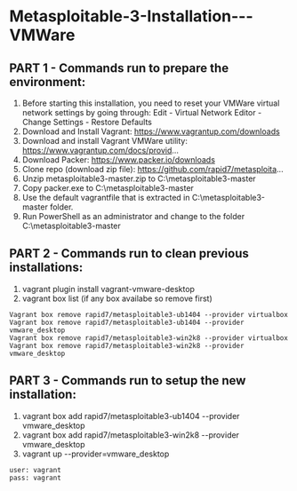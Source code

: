 # Metasploitable-3-Installation---VMWare

## PART 1 - Commands run to prepare the environment:
1. Before starting this installation, you need to reset your VMWare virtual network settings by going through: Edit - Virtual Network Editor - Change Settings - Restore Defaults
2. Download and Install Vagrant: https://www.vagrantup.com/downloads
3. Download and install Vagrant VMWare utility: https://www.vagrantup.com/docs/provid...
4. Download Packer: https://www.packer.io/downloads
5. Clone repo (download zip file): https://github.com/rapid7/metasploita...
6. Unzip metasploitable3-master.zip to C:\metasploitable3-master
7. Copy packer.exe to C:\metasploitable3-master
8. Use the default vagrantfile that is extracted in C:\metasploitable3-master folder.
9. Run PowerShell as an administrator and change to the folder C:\metasploitable3-master

## PART 2 - Commands run to clean previous installations:
1. vagrant plugin install vagrant-vmware-desktop
2. vagrant box list
  (if any box availabe so remove first)
```
Vagrant box remove rapid7/metasploitable3-ub1404 --provider virtualbox
Vagrant box remove rapid7/metasploitable3-ub1404 --provider vmware_desktop
Vagrant box remove rapid7/metasploitable3-win2k8 --provider virtualbox
Vagrant box remove rapid7/metasploitable3-win2k8 --provider vmware_desktop
```

## PART 3 - Commands run to setup the new installation:
1. vagrant box add rapid7/metasploitable3-ub1404 --provider vmware_desktop
2. vagrant box add rapid7/metasploitable3-win2k8 --provider vmware_desktop
3. vagrant up --provider=vmware_desktop

```
user: vagrant
pass: vagrant
```
